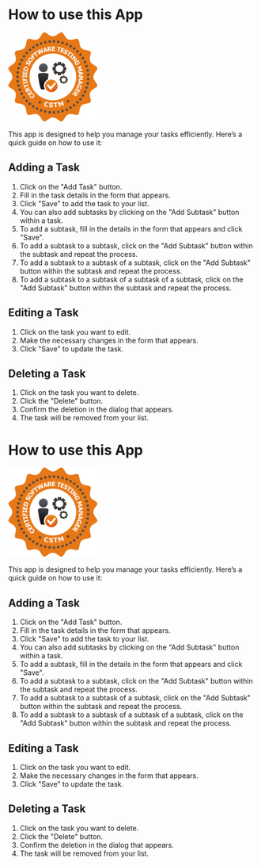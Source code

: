 # How to use this App

<img height="180" width="180" src="./help-resources/logo_5282.png" alt="Help" title="Test Logo">

This app is designed to help you manage your tasks efficiently. Here’s a quick guide on how to use it:

## Adding a Task

1. Click on the "Add Task" button.
2. Fill in the task details in the form that appears.
3. Click "Save" to add the task to your list.
4. You can also add subtasks by clicking on the "Add Subtask" button within a task.
5. To add a subtask, fill in the details in the form that appears and click "Save".
6. To add a subtask to a subtask, click on the "Add Subtask" button within the subtask and repeat the process.
7. To add a subtask to a subtask of a subtask, click on the "Add Subtask" button within the subtask and repeat the
   process.
8. To add a subtask to a subtask of a subtask of a subtask, click on the "Add Subtask" button within the subtask and
   repeat the process.

## Editing a Task

1. Click on the task you want to edit.
2. Make the necessary changes in the form that appears.
3. Click "Save" to update the task.

## Deleting a Task

1. Click on the task you want to delete.
2. Click the "Delete" button.
3. Confirm the deletion in the dialog that appears.
4. The task will be removed from your list.

# How to use this App

<img height="180" width="180" src="./help-resources/logo_5282.png" alt="Help" title="Test Logo">

This app is designed to help you manage your tasks efficiently. Here’s a quick guide on how to use it:

## Adding a Task

1. Click on the "Add Task" button.
2. Fill in the task details in the form that appears.
3. Click "Save" to add the task to your list.
4. You can also add subtasks by clicking on the "Add Subtask" button within a task.
5. To add a subtask, fill in the details in the form that appears and click "Save".
6. To add a subtask to a subtask, click on the "Add Subtask" button within the subtask and repeat the process.
7. To add a subtask to a subtask of a subtask, click on the "Add Subtask" button within the subtask and repeat the
   process.
8. To add a subtask to a subtask of a subtask of a subtask, click on the "Add Subtask" button within the subtask and
   repeat the process.

## Editing a Task

1. Click on the task you want to edit.
2. Make the necessary changes in the form that appears.
3. Click "Save" to update the task.

## Deleting a Task

1. Click on the task you want to delete.
2. Click the "Delete" button.
3. Confirm the deletion in the dialog that appears.
4. The task will be removed from your list.

